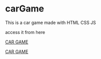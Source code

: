 # carGame
This is a car game made with HTML CSS JS

access it from here

<a href="https://vansh1190.github.io/carGame/index.html">CAR GAME</a>


<a href="https://vansh1190.github.io/addclicker.html">CAR GAME</a>
